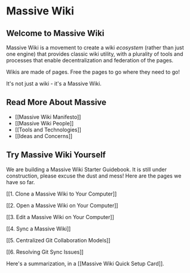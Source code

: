 # Massive Wiki

## Welcome to Massive Wiki

Massive Wiki is a movement to create a wiki *ecosystem* (rather than just one engine) that provides classic wiki utility, with a plurality of tools and processes that enable decentralization and federation of the pages.

Wikis are made of pages. Free the pages to go where they need to go!

It's not just a wiki - it's a Massive Wiki.

## Read More About Massive

- [[Massive Wiki Manifesto]]
- [[Massive Wiki People]]
- [[Tools and Technologies]]
- [[Ideas and Concerns]]

## Try Massive Wiki Yourself

We are building a Massive Wiki Starter Guidebook.  It is still under construction, please excuse the dust and mess!  Here are the pages we have so far.

[[1. Clone a Massive Wiki to Your Computer]]

[[2. Open a Massive Wiki on Your Computer]]

[[3. Edit a Massive Wiki on Your Computer]]

[[4. Sync a Massive Wiki]]

[[5. Centralized Git Collaboration Models]]

[[6. Resolving Git Sync Issues]]

Here's a summarization, in a [[Massive Wiki Quick Setup Card]].
